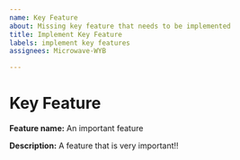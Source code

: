 ```yaml
---
name: Key Feature
about: Missing key feature that needs to be implemented
title: Implement Key Feature
labels: implement key features
assignees: Microwave-WYB

---
```


# Key Feature
**Feature name:** An important feature

**Description:** A feature that is very important!!
